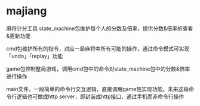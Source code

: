 # majiang
麻将计分工具
state_machine包维护每个人的分数及倍率，提供分数&倍率的查看&更新功能

cmd包维护所有的指令，对应一局麻将中所有可能的操作，通过命令模式可实现「undo」「replay」功能

game包控制整局游戏，调用cmd包中的命令对state_machine包中的分数&倍率进行操作

main文件，一段简单的命令行交互逻辑，直接调用game包实现功能。未来这段命令行逻辑也可做成http server，即封装成http接口，通过手机而非命令行操作
